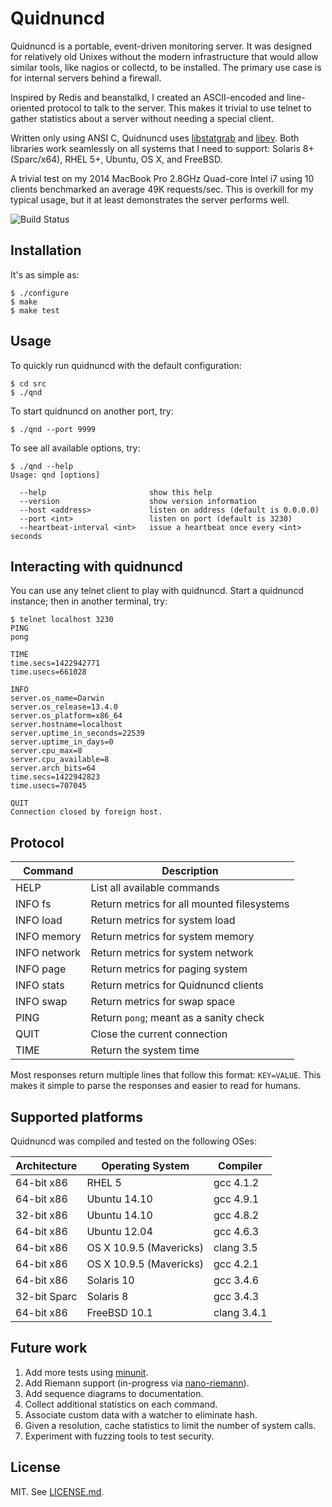 # Quidnuncd

Quidnuncd is a portable, event-driven monitoring server. It was designed for
relatively old Unixes without the modern infrastructure that would allow similar
tools, like nagios or collectd, to be installed. The primary use case is for
internal servers behind a firewall.

Inspired by Redis and beanstalkd, I created an ASCII-encoded and line-oriented
protocol to talk to the server. This makes it trivial to use telnet to gather
statistics about a server without needing a special client.

Written only using ANSI C, Quidnuncd uses [libstatgrab](http://www.i-scream.org/libstatgrab/)
and [libev](http://software.schmorp.de/pkg/libev.html). Both libraries work
seamlessly on all systems that I need to support: Solaris 8+ (Sparc/x64),
RHEL 5+, Ubuntu, OS X, and FreeBSD.

A trivial test on my 2014 MacBook Pro 2.8GHz Quad-core Intel i7 using 10 clients
benchmarked an average 49K requests/sec. This is overkill for my typical usage,
but it at least demonstrates the server performs well.

![Build Status](https://travis-ci.org/jbcrail/quidnuncd.png)

## Installation

It's as simple as:

```
$ ./configure
$ make
$ make test
```

## Usage

To quickly run quidnuncd with the default configuration:

```
$ cd src
$ ./qnd
```

To start quidnuncd on another port, try:

```
$ ./qnd --port 9999
```

To see all available options, try:

```
$ ./qnd --help
Usage: qnd [options]

  --help                       show this help
  --version                    show version information
  --host <address>             listen on address (default is 0.0.0.0)
  --port <int>                 listen on port (default is 3230)
  --heartbeat-interval <int>   issue a heartbeat once every <int> seconds
```

## Interacting with quidnuncd

You can use any telnet client to play with quidnuncd. Start a quidnuncd instance;
then in another terminal, try:

```
$ telnet localhost 3230
PING
pong

TIME
time.secs=1422942771
time.usecs=661028

INFO
server.os_name=Darwin
server.os_release=13.4.0
server.os_platform=x86_64
server.hostname=localhost
server.uptime_in_seconds=22539
server.uptime_in_days=0
server.cpu_max=8
server.cpu_available=8
server.arch_bits=64
time.secs=1422942823
time.usecs=707045

QUIT
Connection closed by foreign host.
```

## Protocol

Command      | Description
------------ | -------------------------------------------
HELP         | List all available commands
INFO fs      | Return metrics for all mounted filesystems
INFO load    | Return metrics for system load
INFO memory  | Return metrics for system memory
INFO network | Return metrics for system network
INFO page    | Return metrics for paging system
INFO stats   | Return metrics for Quidnuncd clients
INFO swap    | Return metrics for swap space
PING         | Return `pong`; meant as a sanity check
QUIT         | Close the current connection
TIME         | Return the system time

Most responses return multiple lines that follow this format: `KEY=VALUE`.
This makes it simple to parse the responses and easier to read for humans.

## Supported platforms

Quidnuncd was compiled and tested on the following OSes:

Architecture | Operating System        | Compiler
------------ | ----------------------- | -----------------------
64-bit x86   | RHEL 5                  | gcc 4.1.2
64-bit x86   | Ubuntu 14.10            | gcc 4.9.1
32-bit x86   | Ubuntu 14.10            | gcc 4.8.2
64-bit x86   | Ubuntu 12.04            | gcc 4.6.3
64-bit x86   | OS X 10.9.5 (Mavericks) | clang 3.5
64-bit x86   | OS X 10.9.5 (Mavericks) | gcc 4.2.1
64-bit x86   | Solaris 10              | gcc 3.4.6
32-bit Sparc | Solaris 8               | gcc 3.4.3
64-bit x86   | FreeBSD 10.1            | clang 3.4.1

## Future work

1. Add more tests using [minunit](https://github.com/siu/minunit).
1. Add Riemann support (in-progress via [nano-riemann](https://github.com/jbcrail/nano-riemann)).
1. Add sequence diagrams to documentation.
1. Collect additional statistics on each command.
1. Associate custom data with a watcher to eliminate hash.
1. Given a resolution, cache statistics to limit the number of system calls.
1. Experiment with fuzzing tools to test security.

## License

MIT. See [LICENSE.md](https://github.com/jbcrail/quidnuncd/blob/master/LICENSE.md).
